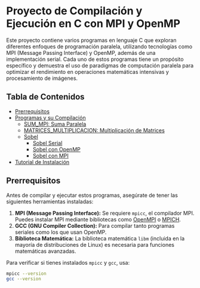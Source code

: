# Proyecto de Compilación y Ejecución en C con MPI y OpenMP

Este proyecto contiene varios programas en lenguaje C que exploran diferentes enfoques de programación paralela, utilizando tecnologías como MPI (Message Passing Interface) y OpenMP, además de una implementación serial. Cada uno de estos programas tiene un propósito específico y demuestra el uso de paradigmas de computación paralela para optimizar el rendimiento en operaciones matemáticas intensivas y procesamiento de imágenes.

## Tabla de Contenidos

- [Prerrequisitos](#prerrequisitos)
- [Programas y su Compilación](#programas-y-su-compilación)
  - [SUM_MPI: Suma Paralela](#sum_mpi-suma-paralela)
  - [MATRICES_MULTIPLICACION: Multiplicación de Matrices](#matrices_multiplicacion-multiplicación-de-matrices)
  - [Sobel](#sobel)
    - [Sobel Serial](#sobel_serial)
    - [Sobel con OpenMP](#sobel_openmp)
    - [Sobel con MPI](#sobel_mpi)
- [Tutorial de Instalación](#tutorial-de-instalación)

## Prerrequisitos

Antes de compilar y ejecutar estos programas, asegúrate de tener las siguientes herramientas instaladas:

1. **MPI (Message Passing Interface):** Se requiere `mpicc`, el compilador MPI. Puedes instalar MPI mediante bibliotecas como [OpenMPI](https://www.open-mpi.org/) o [MPICH](https://www.mpich.org/).
2. **GCC (GNU Compiler Collection):** Para compilar tanto programas seriales como los que usan OpenMP.
3. **Biblioteca Matemática:** La biblioteca matemática `libm` (incluida en la mayoría de distribuciones de Linux) es necesaria para funciones matemáticas avanzadas.

Para verificar si tienes instalados `mpicc` y `gcc`, usa:

```bash
mpicc --version
gcc --version
